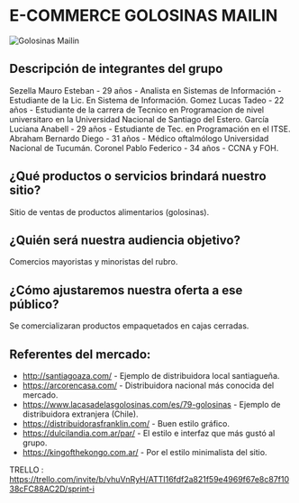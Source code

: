 # E-COMMERCE GOLOSINAS MAILIN

<image src="/images/logo-golosinas-mailin.svg" alt="Golosinas Mailin">


## Descripción de integrantes del grupo

Sezella Mauro Esteban - 29 años - Analista en Sistemas de Información - Estudiante de la Lic. En Sistema de Información.
Gomez Lucas Tadeo - 22 años - Estudiante de la carrera de Tecnico en Programacion de nivel universitaro en la Universidad Nacional de Santiago del Estero.
García Luciana Anabell - 29 años - Estudiante de Tec. en Programación en el ITSE.
Abraham Bernardo Diego - 31 años - Médico oftalmólogo Universidad Nacional de Tucumán.
Coronel Pablo Federico - 34 años - CCNA y FOH.

## ¿Qué productos o servicios brindará nuestro sitio? 
 Sitio de ventas de productos alimentarios (golosinas).

## ¿Quién será nuestra audiencia objetivo?
 Comercios mayoristas y minoristas del rubro.

## ¿Cómo ajustaremos nuestra oferta a ese público?
 Se comercializaran productos empaquetados en cajas cerradas.

## Referentes del mercado:

* http://santiagoaza.com/ - Ejemplo de distribuidora local santiagueña.
* https://arcorencasa.com/ - Distribuidora nacional más conocida del mercado.
* https://www.lacasadelasgolosinas.com/es/79-golosinas - Ejemplo de distribuidora extranjera (Chile).
* https://distribuidorasfranklin.com/ - Buen estilo gráfico.
* https://dulcilandia.com.ar/par/ - El estilo e interfaz que más gustó al grupo.
* https://kingofthekongo.com.ar/ - Por el estilo minimalista del sitio.

TRELLO : https://trello.com/invite/b/vhuVnRyH/ATTI16fdf2a821f59e4969f67e8c87f1038cFC88AC2D/sprint-i